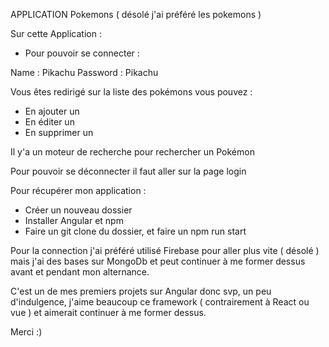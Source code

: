 APPLICATION Pokemons ( désolé j'ai préféré les pokemons )

Sur cette Application : 
- Pour pouvoir se connecter :

Name : Pikachu
Password : Pikachu

Vous êtes redirigé sur la liste des pokémons vous pouvez : 
- En ajouter un 
- En éditer un
- En supprimer un 

Il y'a un moteur de recherche pour rechercher un Pokémon

Pour pouvoir se déconnecter il faut aller sur la page login

Pour récupérer mon application : 

- Créer un nouveau dossier
- Installer Angular et npm
- Faire un git clone du dossier, et faire un npm run start

Pour la connection j'ai préféré utilisé Firebase pour aller plus vite ( désolé ) mais j'ai des bases sur MongoDb et peut continuer à me
former dessus avant et pendant mon alternance.

C'est un de mes premiers projets sur Angular donc svp, un peu d'indulgence, j'aime beaucoup ce framework ( contrairement à React ou vue ) et aimerait continuer à me former dessus.

Merci :)

